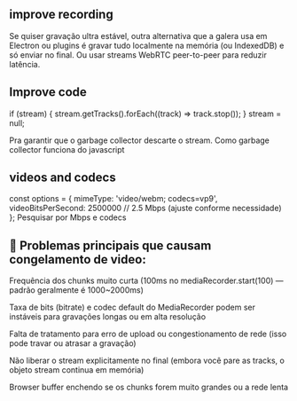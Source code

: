 ## improve recording
Se quiser gravação ultra estável, outra alternativa que a galera usa em Electron ou plugins é gravar tudo localmente na memória (ou IndexedDB) e só enviar no final. Ou usar streams WebRTC peer-to-peer para reduzir latência.

## Improve code
if (stream) {
  stream.getTracks().forEach((track) => track.stop());
}
stream = null;

Pra garantir que o garbage collector descarte o stream. Como garbage collector funciona do javascript

## videos and codecs
const options = {
  mimeType: 'video/webm; codecs=vp9',
  videoBitsPerSecond: 2500000 // 2.5 Mbps (ajuste conforme necessidade)
};
Pesquisar por Mbps e codecs

## 📌 Problemas principais que causam congelamento de video:
Frequência dos chunks muito curta (100ms no mediaRecorder.start(100) — padrão geralmente é 1000~2000ms)

Taxa de bits (bitrate) e codec default do MediaRecorder podem ser instáveis para gravações longas ou em alta resolução

Falta de tratamento para erro de upload ou congestionamento de rede (isso pode travar ou atrasar a gravação)

Não liberar o stream explicitamente no final (embora você pare as tracks, o objeto stream continua em memória)

Browser buffer enchendo se os chunks forem muito grandes ou a rede lenta